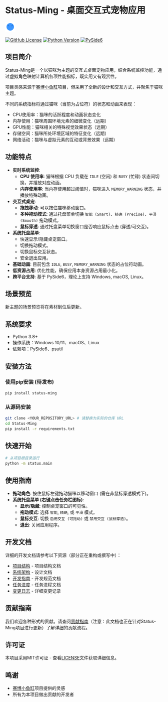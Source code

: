 # Status-Ming - 桌面交互式宠物应用

![占位符猫咪预览](status/temp_icon.png) <!-- 临时使用占位符图标 -->

[![GitHub License](https://img.shields.io/badge/license-MIT-green)](LICENSE)
[![Python Version](https://img.shields.io/badge/python-3.8%2B-blue)](https://www.python.org/downloads/)
[![PySide6](https://img.shields.io/badge/UI%20Framework-PySide6-blue)](https://pypi.org/project/PySide6/)

## 项目简介

Status-Ming是一个以猫咪为主题的交互式桌面宠物应用，结合系统监控功能，通过虚拟角色映射计算机各项性能指标，既实用又有观赏性。

项目灵感来源于[赛博小鱼缸](https://github.com/Littlefean/cyber-life)项目，但采用了全新的设计和交互方式，并聚焦于猫咪主题。

不同的系统指标将通过猫咪（当前为占位符）的状态和动画来表现：
- CPU使用率：猫咪的活跃程度和动画状态变化
- 内存使用：猫咪周围环境元素的细微变化（远期）
- GPU性能：猫咪相关的特殊视觉效果状态（远期）
- 存储空间：猫咪所处环境区域的特征变化（远期）
- 网络活动：猫咪与虚拟元素的互动或背景效果（远期）

## 功能特点

- **实时系统监控**: 
    - **CPU 使用率**: 猫咪根据 CPU 负载在 `IDLE` (空闲) 和 `BUSY` (忙碌) 状态间切换，并播放对应动画。
    - **内存使用率**: 当内存使用超过阈值时，猫咪进入 `MEMORY_WARNING` 状态，并播放特殊动画。
- **交互式桌宠**: 
    - **拖拽移动**: 可以按住猫咪移动窗口。
    - **多种拖动模式**: 通过托盘菜单切换 `智能 (Smart)`、`精确 (Precise)`、`平滑 (Smooth)` 拖动模式。
    - **鼠标穿透**: 通过托盘菜单切换窗口是否响应鼠标点击 (穿透/可交互)。
- **系统托盘菜单**: 
    - 快速显示/隐藏桌宠窗口。
    - 切换拖动模式。
    - 切换鼠标交互状态。
    - 安全退出应用。
- **基础动画**: 目前包含 `IDLE`, `BUSY`, `MEMORY_WARNING` 状态的占位符动画。
- **低资源占用**: 优化性能，确保应用本身资源占用最小化。
- **跨平台支持**: 基于 PySide6，理论上支持 Windows, macOS, Linux。

## 场景预览

新主题的场景预览将在素材到位后更新。

## 系统要求

- Python 3.8+
- 操作系统：Windows 10/11、macOS、Linux
- 依赖项：PySide6、psutil

## 安装方法

### 使用pip安装 (待发布)

```bash
pip install status-ming 
```

### 从源码安装

```bash
git clone <YOUR_REPOSITORY_URL> # 请替换为实际的仓库 URL
cd Status-Ming
pip install -r requirements.txt
```

## 快速开始

```bash
# 从项目根目录运行
python -m status.main
```

## 使用指南

- **拖动角色**: 按住鼠标左键拖动猫咪以移动窗口 (需在非鼠标穿透模式下)。
- **系统托盘菜单 (右键点击任务栏图标)**:
    - **显示/隐藏**: 控制桌宠窗口的可见性。
    - **拖动模式**: 选择 `智能`, `精确`, 或 `平滑` 模式。
    - **鼠标交互**: 切换 `启用交互 (可拖动)` 或 `禁用交互 (鼠标穿透)`。
    - **退出**: 关闭应用程序。

## 开发文档

详细的开发文档请参考以下资源（部分正在重构或撰写中）：
- [项目结构](Structure.md) - 项目结构文档
- [系统架构](Design.md) - 设计文档
- [开发指南](Development_Guidelines.md) - 开发规范文档
- [任务进度](Thread.md) - 任务进程文档
- [变更日志](Log.md) - 详细变更记录

## 贡献指南

我们欢迎各种形式的贡献。请查阅[贡献指南](docs/contributing.md)（注意：此文档也正在针对Status-Ming项目进行更新）了解详细的贡献流程。

## 许可证

本项目采用MIT许可证 - 查看[LICENSE](LICENSE)文件获取详细信息。

## 鸣谢

- [赛博小鱼缸](https://github.com/Littlefean/cyber-life)项目提供的灵感
- 所有为本项目做出贡献的开发者 